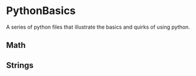 # PythonBasics

A series of python files that illustrate the basics and quirks of using python.

## Math

## Strings
